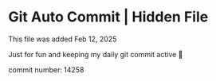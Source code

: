 # Git Auto Commit | Hidden File

This file was added Feb 12, 2025

Just for fun and keeping my daily git commit active 🤪

commit number: 14258
